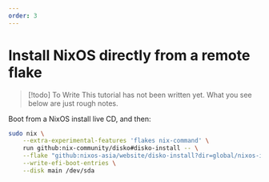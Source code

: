 ```yaml
---
order: 3
---
```


# Install NixOS directly from a remote flake

>[!todo] To Write
> This tutorial has not been written yet. What you see below are just rough notes.

Boot from a NixOS install live CD, and then:

```sh
sudo nix \
    --extra-experimental-features 'flakes nix-command' \
    run github:nix-community/disko#disko-install -- \
    --flake "github:nixos-asia/website/disko-install?dir=global/nixos-install-oneclick#oneclick" \
    --write-efi-boot-entries \
    --disk main /dev/sda
```